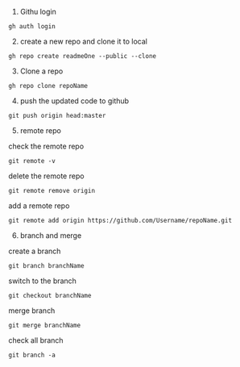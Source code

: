 1. Githu login

```
gh auth login
```

2. create a new repo and clone it to local

```
gh repo create readmeOne --public --clone
```

3. Clone a repo

```
gh repo clone repoName
```

4. push the updated code to github

```
git push origin head:master
```

5. remote repo

check the remote repo

```
git remote -v
```

delete the remote repo

```
git remote remove origin
```

add a remote repo

```
git remote add origin https://github.com/Username/repoName.git
```

6. branch and merge

create a branch

```
git branch branchName
```

switch to the branch

```
git checkout branchName
```

merge branch

```
git merge branchName
```

check all branch

```
git branch -a
```
